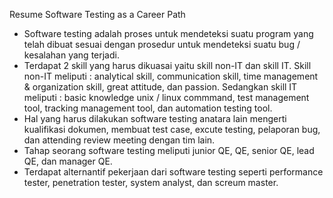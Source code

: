 Resume Software Testing as a Career Path

- Software testing adalah proses untuk mendeteksi suatu program yang telah dibuat sesuai dengan prosedur untuk mendeteksi suatu bug / kesalahan yang terjadi. 
- Terdapat 2 skill yang harus dikuasai yaitu skill non-IT dan skill IT. Skill non-IT meliputi : analytical skill, communication skill, time management & organization skill, great attitude, dan passion. Sedangkan skill IT meliputi : basic knowledge unix / linux commmand, test management tool, tracking management tool, dan automation testing tool. 
- Hal yang harus dilakukan software testing anatara lain mengerti kualifikasi dokumen, membuat test case, excute testing, pelaporan bug, dan attending review meeting dengan tim lain. 
- Tahap seorang software testing meliputi junior QE, QE, senior QE, lead QE, dan manager QE.  
- Terdapat alternantif pekerjaan dari software testing seperti performance tester, penetration tester, system analyst, dan screum master. 